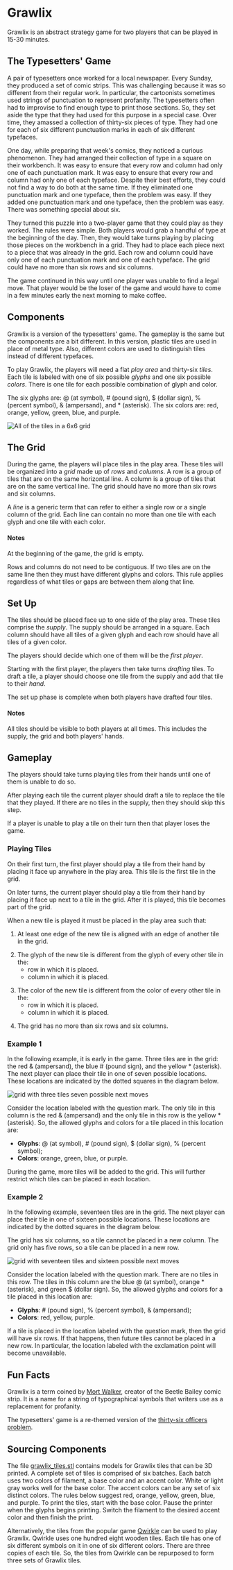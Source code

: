 # Grawlix
Grawlix is an abstract strategy game for two players that can be played in 15-30 minutes.

## The Typesetters' Game
A pair of typesetters once worked for a local newspaper. Every Sunday, they produced a set of comic strips. This was challenging because it was so different from their regular work. In particular, the cartoonists sometimes used strings of punctuation to represent profanity. The typesetters often had to improvise to find enough type to print those sections. So, they set aside the type that they had used for this purpose in a special case. Over time, they amassed a collection of thirty-six pieces of type. They had one for each of six different punctuation marks in each of six different typefaces.

One day, while preparing that week's comics, they noticed a curious phenomenon. They had arranged their collection of type in a square on their workbench. It was easy to ensure that every row and column had only one of each punctuation mark. It was easy to ensure that every row and column had only one of each typeface. Despite their best efforts, they could not find a way to do both at the same time. If they eliminated one punctuation mark and one typeface, then the problem was easy. If they added one punctuation mark and one typeface, then the problem was easy. There was something special about six.

They turned this puzzle into a two-player game that they could play as they worked. The rules were simple. Both players would grab a handful of type at the beginning of the day. Then, they would take turns playing by placing those pieces on the workbench in a grid. They had to place each piece next to a piece that was already in the grid. Each row and column could have only one of each punctuation mark and one of each typeface. The grid could have no more than six rows and six columns.

The game continued in this way until one player was unable to find a legal move. That player would be the loser of the game and would have to come in a few minutes early the next morning to make coffee.

## Components
Grawlix is a version of the typesetters' game. The gameplay is the same but the components are a bit different. In this version, plastic tiles are used in place of metal type. Also, different colors are used to distinguish tiles instead of different typefaces.

To play Grawlix, the players will need a flat _play area_ and thirty-six _tiles_. Each tile is labeled with one of six possible _glyphs_ and one six possible _colors_.  There is one tile for each possible combination of glyph and color.

The six glyphs are: @ (at symbol), \# (pound sign), $ (dollar sign), % (percent symbol), & (ampersand), and \* (asterisk). The six colors are: red, orange, yellow, green, blue, and purple.

![All of the tiles in a 6x6 grid](/Images/grid_image.png)

## The Grid
During the game, the players will place tiles in the play area. These tiles will be organized into a _grid_ made up of _rows_ and _columns_. A row is a group of tiles that are on the same horizontal line.  A column is a group of tiles that are on the same vertical line. The grid should have no more than six rows and six columns.

A _line_ is a generic term that can refer to either a single row or a single column of the grid. Each line can contain no more than one tile with each glyph and one tile with each color.

#### Notes
At the beginning of the game, the grid is empty.

Rows and columns do not need to be contiguous.  If two tiles are on the same line then they must have different glyphs and colors. This rule applies regardless of what tiles or gaps are between them along that line.

<!-- ![A grid containing thirty-three tiles](/Images/tableau.png) -->

## Set Up
The tiles should be placed face up to one side of the play area. These tiles comprise the _supply_. The supply should be arranged in a square. Each column should have all tiles of a given glyph and each row should have all tiles of a given color.

The players should decide which one of them will be the _first player_.

Starting with the first player, the players then take turns _drafting_ tiles. To draft a tile, a player should choose one tile from the supply and add that tile to their _hand_.

The set up phase is complete when both players have drafted four tiles.

#### Notes
All tiles should be visible to both players at all times.  This includes the supply, the grid and both players' hands.

## Gameplay
The players should take turns playing tiles from their hands until one of them is unable to do so.

After playing each tile the current player should draft a tile to replace the tile that they played. If there are no tiles in the supply, then they should skip this step.

If a player is unable to play a tile on their turn then that player loses the game.

### Playing Tiles
On their first turn, the first player should play a tile from their hand by placing it face up anywhere in the play area. This tile is the first tile in the grid.

On later turns, the current player should play a tile from their hand by placing it face up next to a tile in the grid. After it is played, this tile becomes part of the grid.

When a new tile is played it must be placed in the play area such that:
  1. At least one edge of the new tile is aligned with an edge of another tile in the grid.
  <!-- ![Legal placements for a new tile](/Images/adjacent.png) -->
  2. The glyph of the new tile is different from the glyph of every other tile in the:
     - row in which it is placed.
     - column in which it is placed.
  <!-- -->
  3. The color of the new tile is different from the color of every other tile in the:
     - row in which it is placed.
     - column in which it is placed.
  <!-- -->
  4. The grid has no more than six rows and six columns.

### Example 1
In the following example, it is early in the game. Three tiles are in the grid: the red & (ampersand), the blue # (pound sign), and the yellow * (asterisk).  The next player can place their tile in one of seven possible locations. These locations are indicated by the dotted squares in the diagram below.

![grid with three tiles seven possible next moves](/Images/small_example.png)

Consider the location labeled with the question mark. The only tile in this column is the red & (ampersand) and the only tile in this row is the yellow * (asterisk). So, the allowed glyphs and colors for a tile placed in this location are:
  - __Glyphs__: @ (at symbol), # (pound sign), $ (dollar sign), % (percent symbol);
  - __Colors__: orange, green, blue, or purple.

During the game, more tiles will be added to the grid. This will further restrict which tiles can be placed in each location.

### Example 2
In the following example, seventeen tiles are in the grid. The next player can place their tile in one of sixteen possible locations. These locations are indicated by the dotted squares in the diagram below.

The grid has six columns, so a tile cannot be placed in a new column. The grid only has five rows, so a tile can be placed in a new row.

![grid with seventeen tiles and sixteen possible next moves](/Images/big_example.png)

Consider the location labeled with the question mark. There are no tiles in this row. The tiles in this column are the blue @ (at symbol), orange * (asterisk), and green \$ (dollar sign). So, the allowed glyphs and colors for a tile placed in this location are:
  - __Glyphs__: # (pound sign), \% (percent symbol), \& (ampersand);
  - __Colors__: red, yellow, purple.

If a tile is placed in the location labeled with the question mark, then the grid will have six rows. If that happens, then future tiles cannot be placed in a new row. In particular, the location labeled with the exclamation point will become unavailable.

## Fun Facts
Grawlix is a term coined by [Mort Walker](https://en.wikipedia.org/wiki/Mort_Walker), creator of the Beetle Bailey comic strip. It is a name for a string of typographical symbols that writers use as a replacement for profanity.

The typesetters' game is a re-themed version of the [thirty-six officers problem](https://en.wikipedia.org/wiki/Mutually_orthogonal_Latin_squares#Thirty-six_officers_problem).

## Sourcing Components
The file [grawlix_tiles.stl](grawlix_tiles.stl) contains models for Grawlix tiles that can be 3D printed. A complete set of tiles is comprised of six batches. Each batch uses two colors of filament, a base color and an accent color. White or light gray works well for the base color. The accent colors can be any set of six distinct colors. The rules below suggest red, orange, yellow, green, blue, and purple. To print the tiles, start with the base color. Pause the printer when the glyphs begins printing.  Switch the filament to the desired accent color and then finish the print.

Alternatively, the tiles from the popular game [Qwirkle](https://boardgamegeek.com/boardgame/25669/qwirkle) can be used to play Grawlix.  Qwirkle uses one hundred eight wooden tiles. Each tile has one of six different symbols on it in one of six different colors. There are three copies of each tile. So, the tiles from Qwirkle can be repurposed to form three sets of Grawlix tiles.
